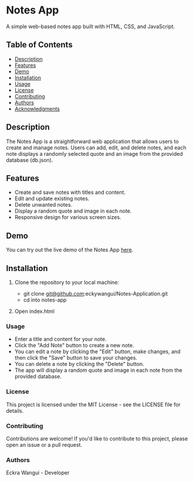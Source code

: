 # Notes App

A simple web-based notes app built with HTML, CSS, and JavaScript.

## Table of Contents

- [Description](#description)
- [Features](#features)
- [Demo](#demo)
- [Installation](#installation)
- [Usage](#usage)
- [License](#license)
- [Contributing](#contributing)
- [Authors](#authors)
- [Acknowledgments](#acknowledgments)

## Description

The Notes App is a straightforward web application that allows users to create and manage notes. Users can add, edit, and delete notes, and each note displays a randomly selected quote and an image from the provided database (db.json).

## Features

- Create and save notes with titles and content.
- Edit and update existing notes.
- Delete unwanted notes.
- Display a random quote and image in each note.
- Responsive design for various screen sizes.

## Demo

You can try out the live demo of the Notes App [here](http://127.0.0.1:5500/).

## Installation

1. Clone the repository to your local machine:

   - git clone git@github.com:eckywangui/Notes-Application.git
   - cd into notes-app
2. Open index.html

### Usage
  - Enter a title and content for your note.
  - Click the "Add Note" button to create a new note.
  - You can edit a note by clicking the "Edit" button, make changes, and then click the "Save" button to save your changes.
  - You can delete a note by clicking the "Delete" button.
  - The app will display a random quote and image in each note from the provided database.

### License
This project is licensed under the MIT License - see the LICENSE file for details.

### Contributing
Contributions are welcome! If you'd like to contribute to this project, please open an issue or a pull request.

### Authors
Eckra Wangui - Developer
